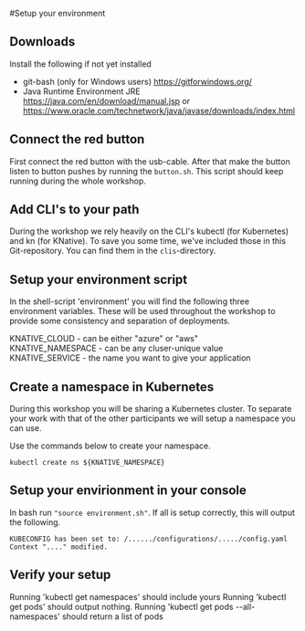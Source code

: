 #Setup your environment

## Downloads
Install the following if not yet installed 
- git-bash (only for Windows users) https://gitforwindows.org/   
- Java Runtime Environment JRE https://java.com/en/download/manual.jsp or https://www.oracle.com/technetwork/java/javase/downloads/index.html

## Connect the red button
First connect the red button with the usb-cable. After that make the button listen to button pushes by running the `button.sh`. This script should keep running during the whole workshop.

## Add CLI's to your path
During the workshop we rely heavily on the CLI's kubectl (for Kubernetes) and kn (for KNative).
To save you some time, we've included those in this Git-repository. You can find them in the `clis`-directory.

## Setup your environment script
In the shell-script 'environment' you will find the following three environment variables. These will be used throughout the workshop to provide some consistency and separation of deployments. 

KNATIVE_CLOUD - can be either "azure" or "aws" \
KNATIVE_NAMESPACE - can be any cluser-unique value \
KNATIVE_SERVICE - the name you want to give your application

## Create a namespace in Kubernetes
During this workshop you will be sharing a Kubernetes cluster. To  separate your work with that of the other participants we will setup a namespace you can use. 

Use the commands below to create your namespace.

```
kubectl create ns ${KNATIVE_NAMESPACE}
```

## Setup your envirionment in your console
In bash run `"source environment.sh"`.
If all is setup correctly, this will output the following.

```
KUBECONFIG has been set to: /....../configurations/...../config.yaml
Context "...." modified.
```

## Verify your setup
Running 'kubectl get namespaces' should include yours
Running 'kubectl get pods' should output nothing.
Running 'kubectl get pods --all-namespaces' should return a list of pods